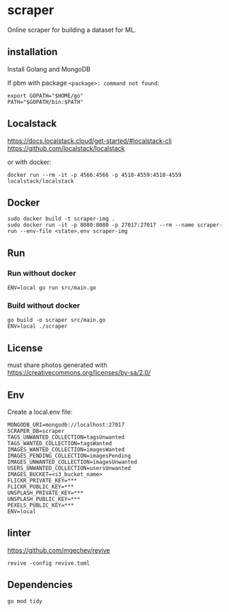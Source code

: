 # scraper

Online scraper for building a dataset for ML.


## installation

Install Golang and MongoDB

If pbm with package `<package>: command not found`:

    export GOPATH="$HOME/go"
    PATH="$GOPATH/bin:$PATH"

## Localstack

https://docs.localstack.cloud/get-started/#localstack-cli
https://github.com/localstack/localstack

or with docker:

    docker run --rm -it -p 4566:4566 -p 4510-4559:4510-4559 localstack/localstack
## Docker

    sudo docker build -t scraper-img .
    sudo docker run -it -p 8080:8080 -p 27017:27017 --rm --name scraper-run --env-file <state>.env scraper-img

## Run

### Run without docker

    ENV=local go run src/main.go

### Build without docker

    go build -o scraper src/main.go
    ENV=local ./scraper

## License

must share photos generated with https://creativecommons.org/licenses/by-sa/2.0/

## Env

Create a local.env file:

    MONGODB_URI=mongodb://localhost:27017
    SCRAPER_DB=scraper
    TAGS_UNWANTED_COLLECTION=tagsUnwanted
    TAGS_WANTED_COLLECTION=tagsWanted
    IMAGES_WANTED_COLLECTION=imagesWanted
    IMAGES_PENDING_COLLECTION=imagesPending
    IMAGES_UNWANTED_COLLECTION=imagesUnwanted
    USERS_UNWANTED_COLLECTION=usersUnwanted
    IMAGES_BUCKET=<s3_bucket_name>
    FLICKR_PRIVATE_KEY=***
    FLICKR_PUBLIC_KEY=***
    UNSPLASH_PRIVATE_KEY=***
    UNSPLASH_PUBLIC_KEY=***
    PEXELS_PUBLIC_KEY=***
    ENV=local

## linter

https://github.com/mgechev/revive

    revive -config revive.toml

## Dependencies

    go mod tidy

